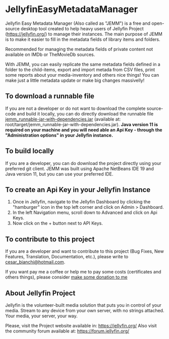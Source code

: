 # JellyfinEasyMetadataManager

Jellyfin Easy Metadata Manager (Also called as "JEMM") is a free and open-source desktop tool created to help heavy users of Jellyfin Project (https://jellyfin.org/) to manage their instances.
The main purpose of JEMM is to make it easier to fill in the metadata fields of library items and folders. 

Recommended for managing the metadata fields of private content not available on IMDb or TheMovieDb sources.

With JEMM, you can easily replicate the same metadata fields defined in a folder to the child-items, export and import metada from CSV files, print some reports about your media-inventory and others nice things!
You can make just a little metadata update or make big changes massivelly!

## To download a runnable file
If you are not a developer or do not want to download the complete source-code and build it locally, you can do directly download the runnable file [jemm_runnable-jar-with-dependencies.jar](target/jemm_runnable-jar-with-dependencies.jar) (available at: root/target/jemm_runnable-jar-with-dependencies.jar). 
**Java version 11 is required on your machine and you will need able an Api Key - through the "Administration options" in your Jellyfin instance.**

## To build locally
If you are a developer, you can do download the project directly using your preferred git client. 
JEMM was built using Apache NetBeans IDE 19 and Java version 11, but you can use your preferred IDE.

## To create an Api Key in your Jellyfin Instance
1. Once in Jellyfin, navigate to the Jellyfin Dashboard by clicking the "hamburger" icon in the top left corner and click on Admin > Dashboard. 
2. In the left Navigation menu, scroll down to Advanced and click on Api Keys. 
3. Now click on the + button next to API Keys.

## To contribute to this project
If you are a developer and want to contribute to this project (Bug Fixes, New Features, Translation, Documentation, etc.), please write to cesar_bianchi@hotmail.com.

If you want pay me a coffee or help me to pay some costs (certificates and others things), please consider [make some donation to me](https://www.paypal.com/donate/?hosted_button_id=SUBJ5D8KVC6ZN)

## About Jellyfin Project
Jellyfin is the volunteer-built media solution that puts you in control of your media. 
Stream to any device from your own server, with no strings attached. Your media, your server, your way.

Please, visit the Project website available in: https://jellyfin.org/
Also visit the community forum available at: https://forum.jellyfin.org/
